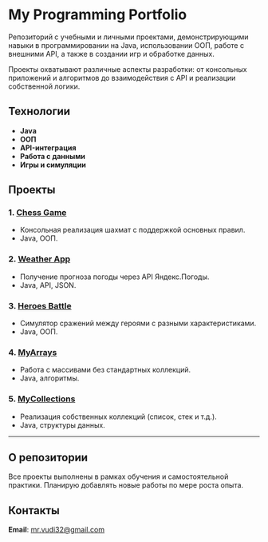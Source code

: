 # My Programming Portfolio

Репозиторий с учебными и личными проектами, демонстрирующими навыки в программировании на Java, использовании ООП, работе с внешними API, а также в создании игр и обработке данных.

Проекты охватывают различные аспекты разработки: от консольных приложений и алгоритмов до взаимодействия с API и реализации собственной логики.

## Технологии

- **Java**
- **ООП**
- **API-интеграция**
- **Работа с данными**
- **Игры и симуляции**

## Проекты

### 1. **[Chess Game](Jezza010/ChessGame/README.md)**
   - Консольная реализация шахмат с поддержкой основных правил.
   - Java, ООП.

### 2. **[Weather App](./WeatherApp/README.md)**
   - Получение прогноза погоды через API Яндекс.Погоды.
   - Java, API, JSON.

### 3. **[Heroes Battle](./HeroesBattle/README.md)**
   - Симулятор сражений между героями с разными характеристиками.
   - Java, ООП.

### 4. **[MyArrays](./MyArrays/README.md)**
   - Работа с массивами без стандартных коллекций.
   - Java, алгоритмы.

### 5. **[MyCollections](./MyCollections/README.md)**
   - Реализация собственных коллекций (список, стек и т.д.).
   - Java, структуры данных.

---

## О репозитории

Все проекты выполнены в рамках обучения и самостоятельной практики. Планирую добавлять новые работы по мере роста опыта.

## Контакты
**Email**: mr.vudi32@gmail.com
